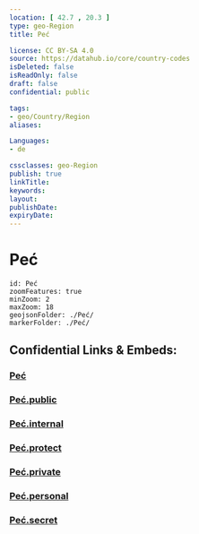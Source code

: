 ```yaml
---
location: [ 42.7 , 20.3 ] 
type: geo-Region
title: Peć

license: CC BY-SA 4.0
source: https://datahub.io/core/country-codes
isDeleted: false
isReadOnly: false
draft: false
confidential: public

tags:
- geo/Country/Region
aliases:

Languages:
- de

cssclasses: geo-Region
publish: true
linkTitle: 
keywords: 
layout: 
publishDate: 
expiryDate: 
---
```


# Peć

```leaflet
id: Peć
zoomFeatures: true 
minZoom: 2 
maxZoom: 18
geojsonFolder: ./Peć/
markerFolder: ./Peć/
```


## Confidential Links & Embeds: 

### [Peć](/_Standards/Earth/Continent/Europe/Europe~South/Kosovo/districts~Kosovo/Pećki/counties~Pećki/Peć.md) 

### [Peć.public](/_public/Earth/Continent/Europe/Europe~South/Kosovo/districts~Kosovo/Pećki/counties~Pećki/Peć.public.md) 

### [Peć.internal](/_internal/Earth/Continent/Europe/Europe~South/Kosovo/districts~Kosovo/Pećki/counties~Pećki/Peć.internal.md) 

### [Peć.protect](/_protect/Earth/Continent/Europe/Europe~South/Kosovo/districts~Kosovo/Pećki/counties~Pećki/Peć.protect.md) 

### [Peć.private](/_private/Earth/Continent/Europe/Europe~South/Kosovo/districts~Kosovo/Pećki/counties~Pećki/Peć.private.md) 

### [Peć.personal](/_personal/Earth/Continent/Europe/Europe~South/Kosovo/districts~Kosovo/Pećki/counties~Pećki/Peć.personal.md) 

### [Peć.secret](/_secret/Earth/Continent/Europe/Europe~South/Kosovo/districts~Kosovo/Pećki/counties~Pećki/Peć.secret.md)

